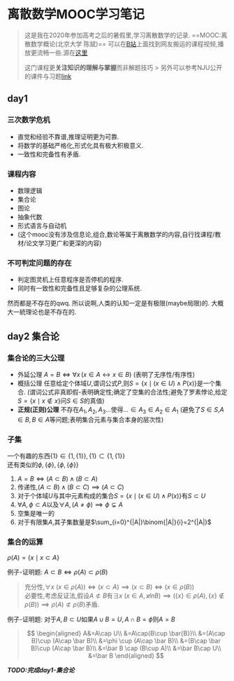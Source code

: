 # 离散数学MOOC学习笔记

> 这是我在2020年参加高考之后的暑假里,学习离散数学的记录.
> ==MOOC:离散数学概论(北京大学 陈斌)==
> 可以在[B站](https://www.bilibili.com/video/BV1cW411B7iG)上面找到网友搬运的课程视频,播放更流畅一些.源在[这里](https://www.coursera.org/learn/dmathgen)
>
> 这门课程更**关注知识的理解与掌握**而非解题技巧 > 另外可以参考NJU公开的课件与习题[link](https://cs.nju.edu.cn/shiyh/DM2017/)



## day1

### 三次数学危机

- 直觉和经验不靠谱,推理证明更为可靠.
- 将数学的基础严格化,形式化具有极大积极意义.
- 一致性和完备性有矛盾.

### 课程内容

- 数理逻辑
- 集合论
- 图论
- 抽象代数
- 形式语言与自动机
- (这个mooc没有涉及信息论,组合,数论等属于离散数学的内容,自行找课程/教材/论文学习更广和更深的内容)



### 不可判定问题的存在

- 判定图灵机上任意程序是否停机的程序.
- 同时有一致性和完备性且足够复杂的公理系统.

然而都是不存在的qwq.
所以说啊,人类的认知一定是有极限(maybe局限)的.
大概大一統理论也是不存在的.



## day2 集合论


### 集合论的三大公理

- 外延公理 $A=B\iff \forall x\,(x\in A\leftrightarrow x\in B)$ (表明了无序性/有序性)
- 概括公理 任意给定个体域$U$,谓词公式$P$,则$S=\{x\mid (x\in U)\land P(x)\}$是一个集合. (谓词公式非真即假-表明确定性;确定了空集的合法性;避免了罗素悖论,给定$S=\{x\mid x\not\in x\}$问$S\in S$的真值)
- **正规(正则)公理** 不存在$A_1,A_2,A_3\dots$使得$\dots \in A_3\in A_2\in A_1$ (避免了$S\in S$,$A\in B,B\in A$等问题;表明集合元素与集合本身的层次性)


### 子集

一个有趣的东西$\{1\}\in \{1,\{1\}\},\{1\}\subset\{1,\{1\}\}$   
还有类似的$\phi,\{\phi\},\{\phi,\{\phi\}\}$

1. $A=B\iff (A\subset B)\land(B\subset A)$
2. 传递性,$(A\subset B)\land(B\subset C)\implies (A\subset C)$
3. 对于个体域$U$与其中元素构成的集合$S=\{x\mid (x\in U)\land P(x)\}$有$S\subset U$
4. $\forall A,\phi \subset A$以及$\forall A,(A\neq\phi)\implies \phi \subsetneq A$
5. 空集是唯一的
6. 对于有限集$A$,其子集数量是$\sum_{i=0}^{|A|}\binom{|A|}{i}=2^{|A|}$

### 集合的运算

$\rho(A)=\{x\mid x\subset A\}$  

例子-证明题: $A\subset B\iff \rho(A)\subset \rho(B)$    

> 充分性,$\forall x\ (x\in \rho(A))\iff (x\subset A)\implies (x\subset B) \iff (x\in \rho(B))$  
> 必要性,考虑反证法,假设$A\not \subset B$有$\exists x\ (x\in A,x\not in B)\implies (\{x\}\in \rho(A),\{x\}\not\in\rho(B))\implies \rho(A)\not\subset\rho(B)$矛盾.


例子-证明题: 对于$A,B\subset U$如果$A\cup B=U,A\cap B=\phi$则$A=B$

> $$
> \begin{aligned}
> A&=A\cap U\\
> &=A\cap(B\cup \bar{B})\\
> &=(A\cap B)\cup (A\cap \bar B)\\
> &=\phi \cup (A\cap \bar B)\\
> &=(B\cap \bar B)\cup (A\cap \bar B)\\
> &=\bar B \cap (B\cup A)\\
> &=\bar B\cap U\\
> &=\bar B
> \end{aligned}
> $$

***TODO:完成day1-集合论***
